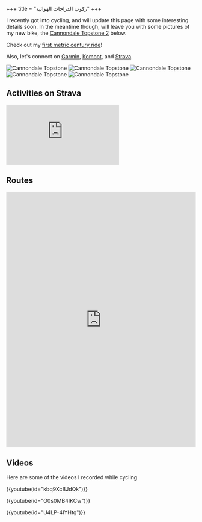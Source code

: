 +++
title = "ركوب الدراجات الهوائية"
+++

I recently got into cycling, and will update this page with some interesting details soon. In the
meantime though, will leave you with some pictures of my new bike, the [Cannondale Topstone 2](https://www.cannondale.com/en-gb/bikes/road/gravel/topstone-alloy/topstone-2) below.

Check out my [first metric century ride](/blog/first-metric-century/)!

Also, let's connect on
[Garmin](https://connect.garmin.com/modern/profile/18583322-eb7e-4f3f-8179-705ed2de5438),
[Komoot](https://www.komoot.com/user/1565437931381), and
[Strava](https://www.strava.com/athletes/60680051).

![Cannondale Topstone](topstone.png)
![Cannondale Topstone](topstone-2-1.jpeg)
![Cannondale Topstone](topstone-2-2.jpeg)
![Cannondale Topstone](topstone-2-3.jpeg)
![Cannondale Topstone](topstone-2-4.jpeg)

## Activities on Strava

<iframe
  height='160'
  width='300'
  frameborder='0'
  allowtransparency='true'
  scrolling='no'
  src='https://www.strava.com/athletes/60680051/activity-summary/9b24178edb4091c708c0ab0685680dbedc141f7b'></iframe>

## Routes

<iframe
  src="https://www.komoot.com/tour/636080427/embed?profile=1"
  width="100%"
  height="680"
  frameborder="0"
  scrolling="no"></iframe>

## Videos

Here are some of the videos I recorded while cycling

{{youtube(id="kbq9XcBJdQk")}}

{{youtube(id="O0s0MB4IKCw")}}

{{youtube(id="U4LP-4IYHtg")}}

